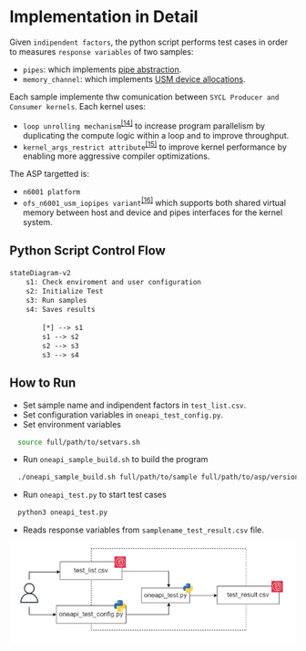 # Implementation in Detail
Given `indipendent factors`, the python script performs test cases in order to measures `response variables` of two samples:
* `pipes`: which implements [pipe abstraction](../doc/intel_oneAPI.md#ch_pipes).
* `memory_channel`: which implements [USM device allocations](../doc/intel_oneAPI.md#ch_usm).

Each sample implemente thw comunication between `SYCL Producer and Consumer kernels`. Each kernel uses:
* `loop unrolling mechanism`<sup>[[14]](../doc/references.md#ref_lunroll_sample)</sup> to increase program parallelism by duplicating the compute logic within a loop and to improve throughput.
* `kernel_args_restrict attribute`<sup>[[15]](../doc/references.md#ref_karg_sample)</sup> to improve kernel performance by enabling more aggressive compiler optimizations.


The ASP targetted is:
* `n6001 platform`
* `ofs_n6001_usm_iopipes variant`<sup>[[16]](doc/references.md#ref_asp)</sup> which supports both shared virtual memory between host and device and pipes interfaces for the kernel system.

## Python Script Control Flow <a name="ch_flow_control"></a>
```mermaid
stateDiagram-v2
    s1: Check enviroment and user configuration
    s2: Initialize Test
    s3: Run samples
    s4: Saves results
        
        [*] --> s1
        s1 --> s2
        s2 --> s3
        s3 --> s4
```


## How to Run <a name="ch_run"></a>
* Set sample name and indipendent factors in `test_list.csv`.
* Set configuration variables in `oneapi_test_config.py`. 
* Set environment variables
```bash
  source full/path/to/setvars.sh 
```
* Run `oneapi_sample_build.sh` to build the program
```bash
  ./oneapi_sample_build.sh full/path/to/sample full/path/to/asp/version asp_version asp_variant
```
* Run `oneapi_test.py` to start test cases
```bash
  python3 oneapi_test.py
```
* Reads response variables from `samplename_test_result.csv` file.

<p align="center">
  <img src="../doc/img/test_flow.png" width="600">
</p>